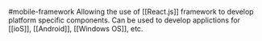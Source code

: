 #mobile-framework 
Allowing the use of [[React.js]] framework to develop platform specific components.
Can be used to develop applictions for [[ioS]], [[Android]], [[Windows OS]], etc.